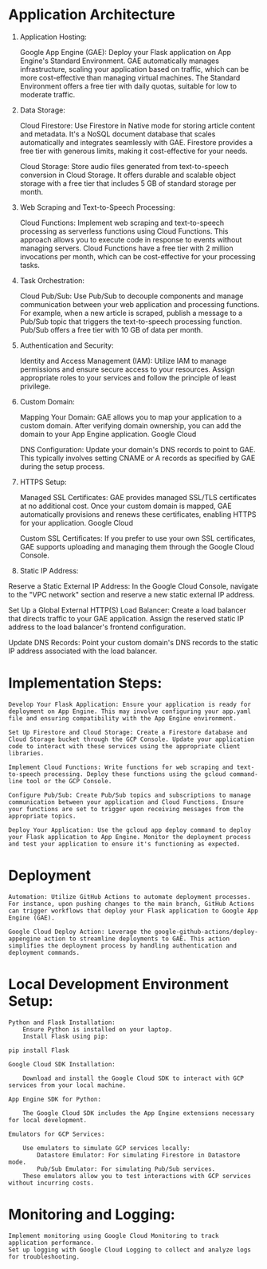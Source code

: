 # Application Architecture
1. Application Hosting:

    Google App Engine (GAE): Deploy your Flask application on App Engine's Standard Environment. GAE automatically manages infrastructure, scaling your application based on traffic, which can be more cost-effective than managing virtual machines. The Standard Environment offers a free tier with daily quotas, suitable for low to moderate traffic.

2. Data Storage:

    Cloud Firestore: Use Firestore in Native mode for storing article content and metadata. It's a NoSQL document database that scales automatically and integrates seamlessly with GAE. Firestore provides a free tier with generous limits, making it cost-effective for your needs.

    Cloud Storage: Store audio files generated from text-to-speech conversion in Cloud Storage. It offers durable and scalable object storage with a free tier that includes 5 GB of standard storage per month.

3. Web Scraping and Text-to-Speech Processing:

    Cloud Functions: Implement web scraping and text-to-speech processing as serverless functions using Cloud Functions. This approach allows you to execute code in response to events without managing servers. Cloud Functions have a free tier with 2 million invocations per month, which can be cost-effective for your processing tasks.

4. Task Orchestration:

    Cloud Pub/Sub: Use Pub/Sub to decouple components and manage communication between your web application and processing functions. For example, when a new article is scraped, publish a message to a Pub/Sub topic that triggers the text-to-speech processing function. Pub/Sub offers a free tier with 10 GB of data per month.

5. Authentication and Security:

    Identity and Access Management (IAM): Utilize IAM to manage permissions and ensure secure access to your resources. Assign appropriate roles to your services and follow the principle of least privilege.

1. Custom Domain:

    Mapping Your Domain: GAE allows you to map your application to a custom domain. After verifying domain ownership, you can add the domain to your App Engine application.
    Google Cloud

    DNS Configuration: Update your domain's DNS records to point to GAE. This typically involves setting CNAME or A records as specified by GAE during the setup process.

2. HTTPS Setup:

    Managed SSL Certificates: GAE provides managed SSL/TLS certificates at no additional cost. Once your custom domain is mapped, GAE automatically provisions and renews these certificates, enabling HTTPS for your application.
    Google Cloud

    Custom SSL Certificates: If you prefer to use your own SSL certificates, GAE supports uploading and managing them through the Google Cloud Console.

3. Static IP Address:

Reserve a Static External IP Address:
    In the Google Cloud Console, navigate to the "VPC network" section and reserve a new static external IP address.

Set Up a Global External HTTP(S) Load Balancer:
    Create a load balancer that directs traffic to your GAE application.
    Assign the reserved static IP address to the load balancer's frontend configuration.

Update DNS Records:
    Point your custom domain's DNS records to the static IP address associated with the load balancer.


# Implementation Steps:

    Develop Your Flask Application: Ensure your application is ready for deployment on App Engine. This may involve configuring your app.yaml file and ensuring compatibility with the App Engine environment.

    Set Up Firestore and Cloud Storage: Create a Firestore database and Cloud Storage bucket through the GCP Console. Update your application code to interact with these services using the appropriate client libraries.

    Implement Cloud Functions: Write functions for web scraping and text-to-speech processing. Deploy these functions using the gcloud command-line tool or the GCP Console.

    Configure Pub/Sub: Create Pub/Sub topics and subscriptions to manage communication between your application and Cloud Functions. Ensure your functions are set to trigger upon receiving messages from the appropriate topics.

    Deploy Your Application: Use the gcloud app deploy command to deploy your Flask application to App Engine. Monitor the deployment process and test your application to ensure it's functioning as expected.


# Deployment
    Automation: Utilize GitHub Actions to automate deployment processes. For instance, upon pushing changes to the main branch, GitHub Actions can trigger workflows that deploy your Flask application to Google App Engine (GAE).

    Google Cloud Deploy Action: Leverage the google-github-actions/deploy-appengine action to streamline deployments to GAE. This action simplifies the deployment process by handling authentication and deployment commands.


# Local Development Environment Setup:

    Python and Flask Installation:
        Ensure Python is installed on your laptop.
        Install Flask using pip:

    pip install Flask

    Google Cloud SDK Installation:

        Download and install the Google Cloud SDK to interact with GCP services from your local machine.

    App Engine SDK for Python:

        The Google Cloud SDK includes the App Engine extensions necessary for local development.

    Emulators for GCP Services:

        Use emulators to simulate GCP services locally:
            Datastore Emulator: For simulating Firestore in Datastore mode.
            Pub/Sub Emulator: For simulating Pub/Sub services.
        These emulators allow you to test interactions with GCP services without incurring costs.


# Monitoring and Logging:

    Implement monitoring using Google Cloud Monitoring to track application performance.
    Set up logging with Google Cloud Logging to collect and analyze logs for troubleshooting.

#